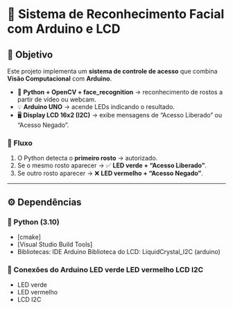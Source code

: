 # 🔐 Sistema de Reconhecimento Facial com Arduino e LCD  

## 📌 Objetivo
Este projeto implementa um **sistema de controle de acesso** que combina **Visão Computacional** com **Arduino**.  

- 🎥 **Python + OpenCV + face_recognition** → reconhecimento de rostos a partir de vídeo ou webcam.  
- 💡 **Arduino UNO** → acende LEDs indicando o resultado.  
- 🖥️ **Display LCD 16x2 (I2C)** → exibe mensagens de “Acesso Liberado” ou “Acesso Negado”.  

### 🔄 Fluxo
1. O Python detecta o **primeiro rosto** → autorizado.  
2. Se o mesmo rosto aparecer → ✅ **LED verde + “Acesso Liberado”**.  
3. Se outro rosto aparecer → ❌ **LED vermelho + “Acesso Negado”**.  

---

## ⚙️ Dependências

### 🐍 Python (3.10)
- [cmake]
- [Visual Studio Build Tools] 
- Bibliotecas: IDE Arduino Biblioteca do LCD: LiquidCrystal_I2C (arduino)


### 🔌 Conexões do Arduino LED verde LED vermelho LCD I2C

- LED verde
- LED vermelho
- LCD I2C
